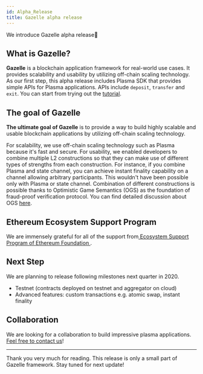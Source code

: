 ```yaml
---
id: Alpha_Release
title: Gazelle alpha release
---
```


We introduce Gazelle alpha release🦌

## What is Gazelle?

**Gazelle** is a blockchain application framework for real-world use cases. It provides scalability and usability by utilizing off-chain scaling technology. As our first step, this alpha release includes Plasma SDK that provides simple APIs for Plasma applications. APIs include `deposit`, `transfer` and `exit`. You can start from trying out the [tutorial](https://gzle.io/docs/tutorial/cli-wallet/README).

## The goal of Gazelle

**The ultimate goal of Gazelle** is to provide a way to build highly scalable and usable blockchain applications by utilizing off-chain scaling technology.

For scalability, we use off-chain scaling technology such as Plasma because it's fast and secure. For usability, we enabled developers to combine multiple L2 constructions so that they can make use of different types of strengths from each construction. For instance, if you combine Plasma and state channel, you can achieve instant finality capability on a channel allowing arbitrary participants. This wouldn't have been possible only with Plasma or state channel. Combination of different constructions is possible thanks to Optimistic Game Semantics (OGS) as the foundation of fraud-proof verification protocol. You can find detailed discussion about OGS [here](https://plasma.group/optimistic-game-semantics.pdf).

## Ethereum Ecosystem Support Program

We are immensely grateful for all of the support from[ Ecosystem Support Program of Ethereum Foundation ](https://blog.ethereum.org/2020/04/01/ecosystem-support-program-allocation-update/).

## Next Step

We are planning to release following milestones next quarter in 2020.

- Testnet (contracts deployed on testnet and aggregator on cloud)
- Advanced features: custom transactions e.g. atomic swap, instant finality

## Collaboration

We are looking for a collaboration to build impressive plasma applications. [Feel free to contact us](mailto:info@gzle.io)!

---

Thank you very much for reading. This release is only a small part of Gazelle framework. Stay tuned for next update!
